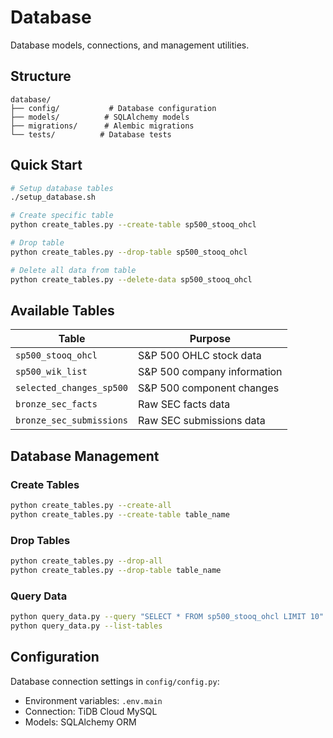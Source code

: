 # Database

Database models, connections, and management utilities.

## Structure

```
database/
├── config/           # Database configuration
├── models/          # SQLAlchemy models
├── migrations/      # Alembic migrations
└── tests/          # Database tests
```

## Quick Start

```bash
# Setup database tables
./setup_database.sh

# Create specific table
python create_tables.py --create-table sp500_stooq_ohcl

# Drop table
python create_tables.py --drop-table sp500_stooq_ohcl

# Delete all data from table
python create_tables.py --delete-data sp500_stooq_ohcl
```

## Available Tables

| Table | Purpose |
|-------|---------|
| `sp500_stooq_ohcl` | S&P 500 OHLC stock data |
| `sp500_wik_list` | S&P 500 company information |
| `selected_changes_sp500` | S&P 500 component changes |
| `bronze_sec_facts` | Raw SEC facts data |
| `bronze_sec_submissions` | Raw SEC submissions data |

## Database Management

### Create Tables
```bash
python create_tables.py --create-all
python create_tables.py --create-table table_name
```

### Drop Tables
```bash
python create_tables.py --drop-all
python create_tables.py --drop-table table_name
```

### Query Data
```bash
python query_data.py --query "SELECT * FROM sp500_stooq_ohcl LIMIT 10"
python query_data.py --list-tables
```

## Configuration

Database connection settings in `config/config.py`:
- Environment variables: `.env.main`
- Connection: TiDB Cloud MySQL
- Models: SQLAlchemy ORM
